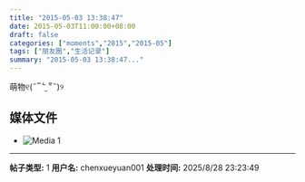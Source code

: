```yaml
---
title: "2015-05-03 13:38:47"
date: 2015-05-03T11:00:00+08:00
draft: false
categories: ["moments","2015","2015-05"]
tags: ["朋友圈","生活记录"]
summary: "2015-05-03 13:38:47..."
---
```


萌物୧(˶‾᷄ ⁻̫ ‾᷅˵)୨

## 媒体文件

- ![Media 1](/Moments/photos/2015-05-03/201505031338470.jpg)

---

**帖子类型:** 1
**用户名:** chenxueyuan001
**处理时间:** 2025/8/28 23:23:49
